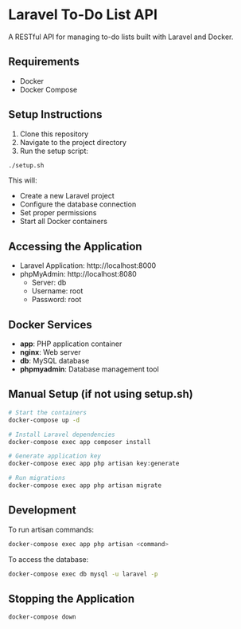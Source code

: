 # Laravel To-Do List API

A RESTful API for managing to-do lists built with Laravel and Docker.

## Requirements

- Docker
- Docker Compose

## Setup Instructions

1. Clone this repository
2. Navigate to the project directory
3. Run the setup script:

```bash
./setup.sh
```

This will:
- Create a new Laravel project
- Configure the database connection
- Set proper permissions
- Start all Docker containers

## Accessing the Application

- Laravel Application: http://localhost:8000
- phpMyAdmin: http://localhost:8080
  - Server: db
  - Username: root
  - Password: root

## Docker Services

- **app**: PHP application container
- **nginx**: Web server
- **db**: MySQL database
- **phpmyadmin**: Database management tool

## Manual Setup (if not using setup.sh)

```bash
# Start the containers
docker-compose up -d

# Install Laravel dependencies
docker-compose exec app composer install

# Generate application key
docker-compose exec app php artisan key:generate

# Run migrations
docker-compose exec app php artisan migrate
```

## Development

To run artisan commands:

```bash
docker-compose exec app php artisan <command>
```

To access the database:

```bash
docker-compose exec db mysql -u laravel -p
```

## Stopping the Application

```bash
docker-compose down
```
